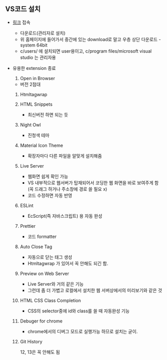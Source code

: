 ## VS코드 설치
- [링크](https://code.visualstudio.com/) 접속
    - 다운로드(관리자로 설치)
    - 위 홈페이지에 들어가서 중간에 있는 download로 말고 우층 상단 다운로드 - system 64bit 
    - c/users/ 에 설치되면 user용이고, c/program files/microsoft visual studio 는 관리자용

- 유용한 extension 종료
    1. Open in Browser
    - 버전 2점대
    1. Htmltagwrap
    1. HTML Snippets
        - 최신버전 하면 되는 듯
    1. Night Owl
        - 진청색 테마
    1. Material Icon Theme
        - 확장자마다 다른 파일을 알맞게 설치해줌
    1. Live Server
        - 웹화면 쉽게 확인 가능
        - VS 내부적으로 웹서버가 탑재되어서 코딩한 웹 화면을 바로 보여주게 함(꼭 드래그 하거나 주소창에 경로 쓸 필요 x)
        - 코드 수정하면 자동 반영
    1. ESLint
        - EcScript(즉 자바스크립트) 용 자동 완성
    1. Prettier
        - 코드 formatter
    1. Auto Close Tag
        - 자동으로 닫는 태그 생성
        - Htmltagwrap 가 있어서 꼭 안해도 되긴 함.
    1. Preview on Web Server
        - Live Server와 거의 같은 기능
        - 그런데 좀 더 가볍고 로컬에서 설치한 웹 서버상에서의 미리보기와 같은 것
    1. HTML CSS Class Completion
        - CSS의 selector중에 id와 class를 쓸 때 자동완성 기능
    1. Debuger for chrome
        - chrome에서의 디버그 모드로 실행가능 하므로 설치는 굳이.
    1. Git History

        12, 13은 꼭 안해도 됨